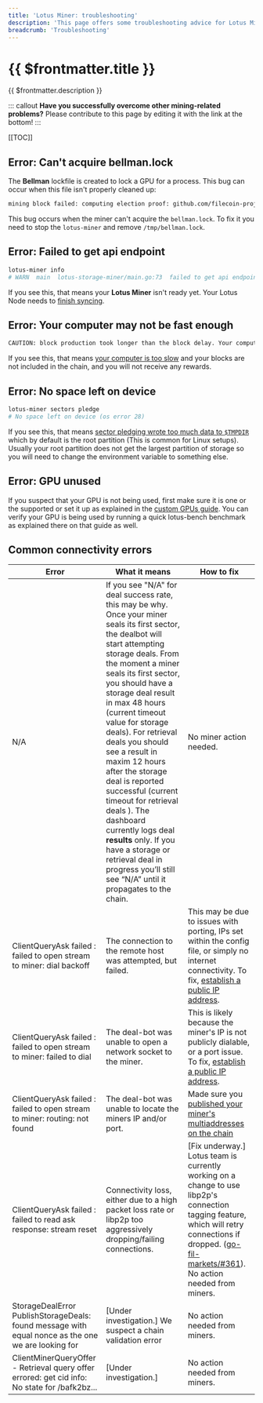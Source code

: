```yaml
---
title: 'Lotus Miner: troubleshooting'
description: 'This page offers some troubleshooting advice for Lotus Miners by listing some of the most common errors that users can come accross.'
breadcrumb: 'Troubleshooting'
---
```


# {{ $frontmatter.title }}

{{ $frontmatter.description }}

::: callout
**Have you successfully overcome other mining-related problems?** Please contribute to this page by editing it with the link at the bottom!
:::

[[TOC]]

## Error: Can't acquire bellman.lock

The **Bellman** lockfile is created to lock a GPU for a process. This bug can occur when this file isn't properly cleaned up:

```sh
mining block failed: computing election proof: github.com/filecoin-project/lotus/miner.(*Miner).mineOne
```

This bug occurs when the miner can't acquire the `bellman.lock`. To fix it you need to stop the `lotus-miner` and remove `/tmp/bellman.lock`.

## Error: Failed to get api endpoint

```sh
lotus-miner info
# WARN  main  lotus-storage-miner/main.go:73  failed to get api endpoint: (/Users/user/.lotusminer) %!w(*errors.errorString=&{API not running (no endpoint)}):
```

If you see this, that means your **Lotus Miner** isn't ready yet. Your Lotus Node needs to [finish syncing](../../store/lotus/installation.md#chain-sync).

## Error: Your computer may not be fast enough

```sh
CAUTION: block production took longer than the block delay. Your computer may not be fast enough to keep up
```

If you see this, that means [your computer is too slow](../hardware-requirements.md) and your blocks are not included in the chain, and you will not receive any rewards.

## Error: No space left on device

```sh
lotus-miner sectors pledge
# No space left on device (os error 28)
```

If you see this, that means [sector pledging wrote too much data to `$TMPDIR`](sector-pledging.md) which by default is the root partition (This is common for Linux setups). Usually your root partition does not get the largest partition of storage so you will need to change the environment variable to something else.

## Error: GPU unused

If you suspect that your GPU is not being used, first make sure it is one or the supported or set it up as explained in the [custom GPUs guide](gpus.md). You can verify your GPU is being used by running a quick lotus-bench benchmark as explained there on that guide as well.

## Common connectivity errors

| Error                                                                                              | What it means                                                                                                                                                                                                                                                                                                                                                                                                                                                                                                                                                                                                           | How to fix                                                                                                                                                                                                                                                             |
| -------------------------------------------------------------------------------------------------- | ----------------------------------------------------------------------------------------------------------------------------------------------------------------------------------------------------------------------------------------------------------------------------------------------------------------------------------------------------------------------------------------------------------------------------------------------------------------------------------------------------------------------------------------------------------------------------------------------------------------------- | ---------------------------------------------------------------------------------------------------------------------------------------------------------------------------------------------------------------------------------------------------------------------- |
| N/A                                                                                                | If you see "N/A" for deal success rate, this may be why. Once your miner seals its first sector, the dealbot will start attempting storage deals. From the moment a miner seals its first sector, you should have a storage deal result in max 48 hours (current timeout value for storage deals). For retrieval deals you should see a result in maxim 12 hours after the storage deal is reported successful (current timeout for retrieval deals ). The dashboard currently logs deal **results** only. If you have a storage or retrieval deal in progress you’ll still see “N/A” until it propagates to the chain. | No miner action needed.                                                                                                                                                                                                                                                |
| ClientQueryAsk failed : failed to open stream to miner: dial backoff                               | The connection to the remote host was attempted, but failed.                                                                                                                                                                                                                                                                                                                                                                                                                                                                                                                                                            | This may be due to issues with porting, IPs set within the config file, or simply no internet connectivity. To fix, [establish a public IP address](https://docs.filecoin.io/mine/connectivity/#establishing-a-public-ip-address).                                     |
| ClientQueryAsk failed : failed to open stream to miner: failed to dial                             | The deal-bot was unable to open a network socket to the miner.                                                                                                                                                                                                                                                                                                                                                                                                                                                                                                                                                          | This is likely because the miner's IP is not publicly dialable, or a port issue. To fix, [establish a public IP address](https://docs.filecoin.io/mine/connectivity/#establishing-a-public-ip-address).                                                                |
| ClientQueryAsk failed : failed to open stream to miner: routing: not found                         | The deal-bot was unable to locate the miners IP and/or port.                                                                                                                                                                                                                                                                                                                                                                                                                                                                                                                                                            | Made sure you [published your miner's multiaddresses on the chain](miner-setup#publishing-the-miner-addresses)                                                                                                                                                         |
| ClientQueryAsk failed : failed to read ask response: stream reset                                  | Connectivity loss, either due to a high packet loss rate or libp2p too aggressively dropping/failing connections.                                                                                                                                                                                                                                                                                                                                                                                                                                                                                                       | [Fix underway.] Lotus team is currently working on a change to use libp2p's connection tagging feature, which will retry connections if dropped. ([go-fil-markets/#361](https://github.com/filecoin-project/go-fil-markets/issues/361)). No action needed from miners. |
| StorageDealError PublishStorageDeals: found message with equal nonce as the one we are looking for | [Under investigation.] We suspect a chain validation error                                                                                                                                                                                                                                                                                                                                                                                                                                                                                                                                                              | No action needed from miners.                                                                                                                                                                                                                                          |
| ClientMinerQueryOffer - Retrieval query offer errored: get cid info: No state for /bafk2bz...      | [Under investigation.]                                                                                                                                                                                                                                                                                                                                                                                                                                                                                                                                                                                                  | No action needed from miners.                                                                                                                                                                                                                                          |
